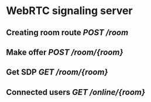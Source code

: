 # WebRTC signaling server



## Creating room route *POST /room*

## Make offer *POST /room/{room}*

## Get SDP *GET /room/{room}*

## Connected users *GET /online/{room}*

